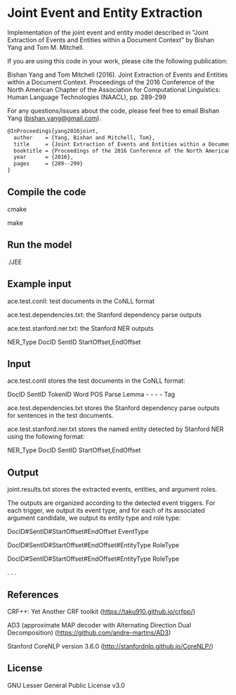 # Joint Event and Entity Extraction
Implementation of the joint event and entity model described in "Joint Extraction of Events and Entities within a Document Context" by Bishan Yang and Tom M. Mitchell.

If you are using this code in your work, please cite the following publication:

Bishan Yang and Tom Mitchell (2016). Joint Extraction of Events and Entities within a Document Context. Proceedings of the 2016 Conference of the North American Chapter of the Association for Computational Linguistics: Human Language Technologies (NAACL), pp. 289-299

For any questions/issues about the code, please feel free to email Bishan Yang (bishan.yang@gmail.com).

```latex
@InProceedings{yang2016joint,
  author    = {Yang, Bishan and Mitchell, Tom},
  title     = {Joint Extraction of Events and Entities within a Document Context},
  booktitle = {Proceedings of the 2016 Conference of the North American Chapter of the Association for Computational Linguistics: Human Language Technologies},
  year      = {2016},
  pages     = {289--299}
}
```

## Compile the code
cmake

make

## Run the model
./JEE

## Example input
ace.test.conll: test documents in the CoNLL format

ace.test.dependencies.txt: the Stanford dependency parse outputs 

ace.test.stanford.ner.txt: the Stanford NER outputs

NER_Type  DocID  SentID  StartOffset,EndOffset

## Input

ace.test.conll stores the test documents in the CoNLL format:

DocID SentID TokenID Word POS Parse Lemma - - - - Tag

ace.test.dependencies.txt stores the Stanford dependency parse outputs for sentences in the test documents.

ace.test.stanford.ner.txt stores the named entity detected by Stanford NER using the following format:

NER_Type  DocID  SentID  StartOffset,EndOffset


## Output

joint.results.txt stores the extracted events, entities, and argument roles.

The outputs are organized according to the detected event triggers. For each trigger, we output its event type, and for each of its associated argument candidate, we output its entity type and role type: 

DocID#SentID#StartOffset#EndOffset  EventType

DocID#SentID#StartOffset#EndOffset#EntityType  RoleType

DocID#SentID#StartOffset#EndOffset#EntityType  RoleType

. . .


## References
CRF++: Yet Another CRF toolkit (https://taku910.github.io/crfpp/)

AD3 (approximate MAP decoder with Alternating Direction Dual Decomposition) (https://github.com/andre-martins/AD3)

Stanford CoreNLP version 3.6.0 (http://stanfordnlp.github.io/CoreNLP/)

## License
GNU Lesser General Public License v3.0
